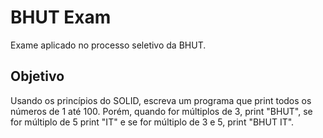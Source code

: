 # BHUT Exam
Exame aplicado no processo seletivo da BHUT.

## Objetivo
Usando os princípios do SOLID, escreva um programa que print todos os números de 1 até 100. Porém, quando for múltiplos de 3, print "BHUT", se for múltiplo de 5 print "IT" e se for múltiplo de 3 e 5, print "BHUT IT".